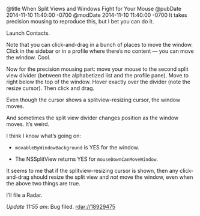 @title When Split Views and Windows Fight for Your Mouse
@pubDate 2014-11-10 11:40:00 -0700
@modDate 2014-11-10 11:40:00 -0700
It takes precision mousing to reproduce this, but I bet you can do it.

Launch Contacts.

Note that you can click-and-drag in a bunch of places to move the window. Click in the sidebar or in a profile where there’s no content — you can move the window. Cool.

Now for the precision mousing part: move your mouse to the second split view divider (between the alphabetized list and the profile pane). Move to right below the top of the window. Hover exactly over the divider (note the resize cursor). Then click and drag.

Even though the cursor shows a splitview-resizing cursor, the window moves.

And sometimes the split view divider changes position as the window moves. It’s weird.

I think I know what’s going on:

* <code>movableByWindow&#8203;Background</code> is YES for the window.

* The NSSplitView returns YES for <code>mouseDown&#8203;CanMoveWindow</code>.

It seems to me that if the splitview-resizing cursor is shown, then any click-and-drag should resize the split view and *not* move the window, even when the above two things are true.

I’ll file a Radar.

<i>Update 11:55 am</i>: Bug filed. <a href="rdar://18929475">rdar://18929475</a>